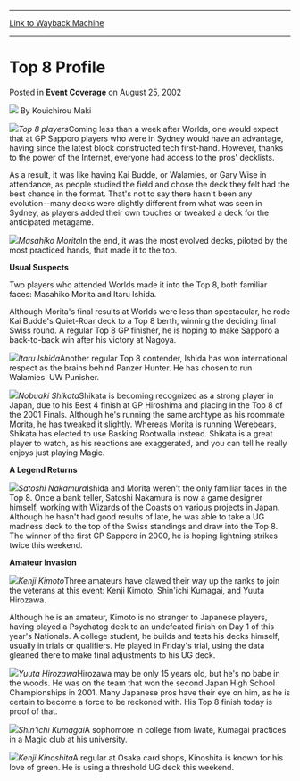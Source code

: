
---
[Link to Wayback Machine](https://web.archive.org/web/20211023055558/https://magic.wizards.com/en/articles/archive/event-coverage/top-8-profile-2002-08-25-0)

[_metadata_:author]:- "Kouichirou Maki"
[_metadata_:description]:- "Top 8 playersComing less than a week after Worlds, one would expect that at GP Sapporo players who were in Sydney would have an advantage, having since the latest block constructed tech first-hand. However, thanks to the power of the Internet, everyone had access to the pros' decklists. As a result, it was like having Kai Budde, or Walamies, or Gary Wise in attendance, as"
[_metadata_:generator]:- "Drupal 7 (http://drupal.org)"
[_metadata_:node]:- "785906"
[_metadata_:publish_date]:- "2002-08-25"
[_metadata_:source]:- "div-main-content"
[_metadata_:title]:- "Top 8 Profile"
[_metadata_:wayback_capture_timestamp]:- "2021-10-23 05:55:58"
[_metadata_:wayback_raw_url]:- "https://web.archive.org/web/20211023055558id_/https://magic.wizards.com/en/articles/archive/event-coverage/top-8-profile-2002-08-25-0"
[_metadata_:wayback_url]:- "https://magic.wizards.com/en/articles/archive/event-coverage/top-8-profile-2002-08-25-0"
---


Top 8 Profile
=============



 Posted in **Event Coverage**
 on August 25, 2002 






![](https://media.magic.wizards.com/styles/auth_small/public/generic-avatar-150_655.png)
By Kouichirou Maki











![](https://media.magic.wizards.com/image_legacy_migration/sideboard/images/gpsap02/a942.jpg)*Top 8 players*Coming less than a week after Worlds, one would expect that at GP Sapporo players who were in Sydney would have an advantage, having since the latest block constructed tech first-hand. However, thanks to the power of the Internet, everyone had access to the pros' decklists. 

As a result, it was like having Kai Budde, or Walamies, or Gary Wise in attendance, as people studied the field and chose the deck they felt had the best chance in the format. That's not to say there hasn't been any evolution--many decks were slightly different from what was seen in Sydney, as players added their own touches or tweaked a deck for the anticipated metagame. 

![](https://media.magic.wizards.com/image_legacy_migration/sideboard/images/gpsap02/a937.jpg)*Masahiko Morita*In the end, it was the most evolved decks, piloted by the most practiced hands, that made it to the top.

**Usual Suspects**

Two players who attended Worlds made it into the Top 8, both familiar faces: Masahiko Morita and Itaru Ishida.

Although Morita's final results at Worlds were less than spectacular, he rode Kai Budde's Quiet-Roar deck to a Top 8 berth, winning the deciding final Swiss round. A regular Top 8 GP finisher, he is hoping to make Sapporo a back-to-back win after his victory at Nagoya. 

![](https://media.magic.wizards.com/image_legacy_migration/sideboard/images/gpsap02/a938.jpg)*Itaru Ishida*Another regular Top 8 contender, Ishida has won international respect as the brains behind Panzer Hunter. He has chosen to run Walamies' UW Punisher. 

![](https://media.magic.wizards.com/image_legacy_migration/sideboard/images/gpsap02/a940.jpg)*Nobuaki Shikata*Shikata is becoming recognized as a strong player in Japan, due to his Best 4 finish at GP Hiroshima and placing in the Top 8 of the 2001 Finals. Although he's running the same archtype as his roommate Morita, he has tweaked it slightly. Whereas Morita is running Werebears, Shikata has elected to use Basking Rootwalla instead. Shikata is a great player to watch, as his reactions are exaggerated, and you can tell he really enjoys just playing Magic. 

**A Legend Returns**

![](https://media.magic.wizards.com/image_legacy_migration/sideboard/images/gpsap02/a941.jpg)*Satoshi Nakamura*Ishida and Morita weren't the only familiar faces in the Top 8. Once a bank teller, Satoshi Nakamura is now a game designer himself, working with Wizards of the Coasts on various projects in Japan. Although he hasn't had good results of late, he was able to take a UG madness deck to the top of the Swiss standings and draw into the Top 8. The winner of the first GP Sapporo in 2000, he is hoping lightning strikes twice this weekend. 

**Amateur Invasion**

![](https://media.magic.wizards.com/image_legacy_migration/sideboard/images/gpsap02/a936.jpg)*Kenji Kimoto*Three amateurs have clawed their way up the ranks to join the veterans at this event: Kenji Kimoto, Shin'ichi Kumagai, and Yuuta Hirozawa.

Although he is an amateur, Kimoto is no stranger to Japanese players, having played a Psychatog deck to an undefeated finish on Day 1 of this year's Nationals. A college student, he builds and tests his decks himself, usually in trials or qualifiers. He played in Friday's trial, using the data gleaned there to make final adjustments to his UG deck. 

![](https://media.magic.wizards.com/image_legacy_migration/sideboard/images/gpsap02/a939.jpg)*Yuuta Hirozawa*Hirozawa may be only 15 years old, but he's no babe in the woods. He was on the team that won the second Japan High School Championships in 2001. Many Japanese pros have their eye on him, as he is certain to become a force to be reckoned with. His Top 8 finish today is proof of that. 

![](https://media.magic.wizards.com/image_legacy_migration/sideboard/images/gpsap02/a934.jpg)*Shin'ichi Kumagai*A sophomore in college from Iwate, Kumagai practices in a Magic club at his university.

![](https://media.magic.wizards.com/image_legacy_migration/sideboard/images/gpsap02/a935.jpg)*Kenji Kinoshita*A regular at Osaka card shops, Kinoshita is known for his love of green. He is using a threshold UG deck this weekend. 







